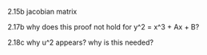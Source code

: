 2.15b jacobian matrix

2.17b why does this proof not hold for y^2 = x^3 + Ax + B?

2.18c why u^2 appears? why is this needed?


